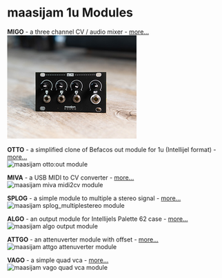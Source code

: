 <h1>maasijam 1u Modules</h1>

**MIGO** - a three channel CV / audio mixer - [more...](https://github.com/maasijam/eurorack/tree/master/1u/migo)<br />
![maasijam algo output module](migo/images/DSC03061_300.jpg)

**OTTO** - a simplified clone of Befacos out module for 1u (Intellijel format) - [more...](https://github.com/maasijam/eurorack/tree/master/1u/otto)<br />
![maasijam otto:out module](otto/images/DSC00113-1-2.jpg)

**MIVA** - a USB MIDI to CV converter - [more...](https://github.com/maasijam/eurorack/tree/master/1u/miva)<br />
![maasijam miva midi2cv module](miva/images/DSC00112.jpg)

**SPLOG** - a simple module to multiple a stereo signal - [more...](https://github.com/maasijam/eurorack/tree/master/1u/splog)<br />
![maasijam splog_multiplestereo module](splog/images/DSC00110-1.jpg)

**ALGO** - an output module for Intellijels Palette 62 case - [more...](https://github.com/maasijam/eurorack/tree/master/1u/algo)<br />
![maasijam algo output module](algo/images/DSC03056s.jpg)

**ATTGO** - an attenuverter module with offset - [more...](https://github.com/maasijam/eurorack/tree/master/1u/attgo)<br />
![maasijam attgo attenuverter module](attgo/images/DSC03062s.jpg)

**VAGO** - a simple quad vca - [more...](https://github.com/maasijam/eurorack/tree/master/1u/vago)<br />
![maasijam vago quad vca module](vago/images/DSC03323s.jpg)
